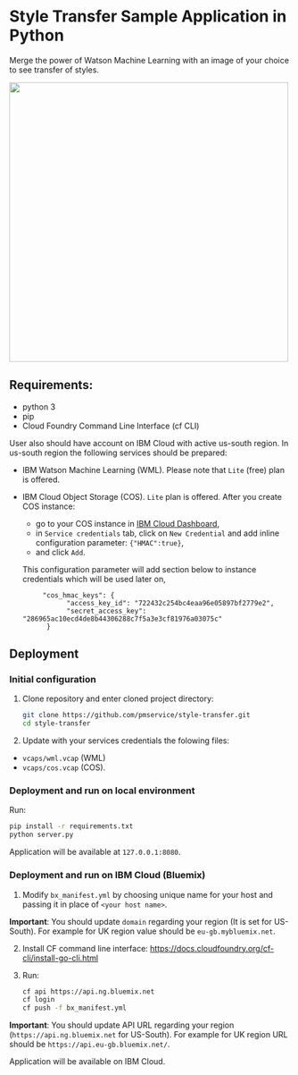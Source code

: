 # Style Transfer Sample Application in Python

Merge the power of Watson Machine Learning with an image of your choice to see transfer of styles.

<img src="https://github.com/pmservice/style-transfer/raw/master/static/images/screen.jpg" width="500" />

## Requirements:
- python 3
- pip
- Cloud Foundry Command Line Interface (cf CLI)

User also should have account on IBM Cloud with active us-south region. In us-south region the following services should be prepared:
- IBM Watson Machine Learning (WML). Please note that `Lite` (free) plan is offered.
- IBM Cloud Object Storage (COS). `Lite` plan is offered. After you create COS instance:
   - go to your COS instance in [IBM Cloud Dashboard](https://console.bluemix.net/dashboard),
   - in `Service credentials` tab, click on `New Credential` and add inline configuration parameter: `{"HMAC":true}`,
   - and click `Add`.

   This configuration parameter will add section below to instance credentials which will be used later on,
   ``` 
        "cos_hmac_keys": {
              "access_key_id": "722432c254bc4eaa96e05897bf2779e2",
              "secret_access_key": "286965ac10ecd4de8b44306288c7f5a3e3cf81976a03075c"
         }
   ```
   
## Deployment 

### Initial configuration

1. Clone repository and enter cloned project directory:
   ```bash
   git clone https://github.com/pmservice/style-transfer.git
   cd style-transfer
   ```
2. Update with your services credentials the folowing files: 
 - `vcaps/wml.vcap` (WML)
 - `vcaps/cos.vcap` (COS).

### Deployment and run on local environment

Run:
```bash
pip install -r requirements.txt
python server.py
```

Application will be available at `127.0.0.1:8080`.


### Deployment and run on IBM Cloud (Bluemix)

1. Modify `bx_manifest.yml` by choosing unique name for your host and passing it in place of `<your host name>`.

**Important**: You should update `domain` regarding your region (It is set for US-South). For example for UK region value should be `eu-gb.mybluemix.net`.

2. Install CF command line interface: https://docs.cloudfoundry.org/cf-cli/install-go-cli.html

3. Run:
   ```bash
   cf api https://api.ng.bluemix.net
   cf login
   cf push -f bx_manifest.yml
   ```
   
 **Important**: You should update API URL regarding your region (`https://api.ng.bluemix.net` for US-South). For example for UK region URL should be `https://api.eu-gb.bluemix.net/`.
   
Application will be available on IBM Cloud.
